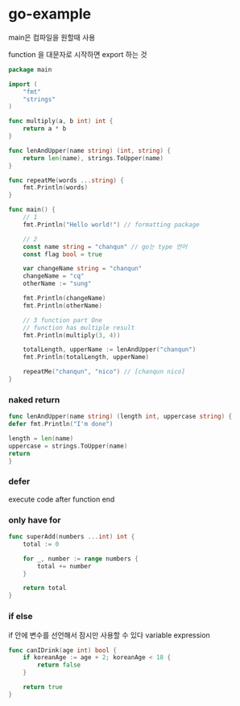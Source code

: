 # go-example

main은 컴파일을 원할때 사용

function 을 대문자로 시작하면 export 하는 것

```go
package main

import (
	"fmt"
	"strings"
)

func multiply(a, b int) int {
	return a * b
}

func lenAndUpper(name string) (int, string) {
	return len(name), strings.ToUpper(name)
}

func repeatMe(words ...string) {
	fmt.Println(words)
}

func main() {
	// 1
	fmt.Println("Hello world!") // formatting package

	// 2
	const name string = "chanqun" // go는 type 언어
	const flag bool = true

	var changeName string = "chanqun"
	changeName = "cq"
	otherName := "sung"

	fmt.Println(changeName)
	fmt.Println(otherName)

	// 3 function part One
	// function has multiple result
	fmt.Println(multiply(3, 4))

	totalLength, upperName := lenAndUpper("chanqun")
	fmt.Println(totalLength, upperName)

	repeatMe("chanqun", "nico") // [chanqun nico]
}
```

### naked return

```go
func lenAndUpper(name string) (length int, uppercase string) {
defer fmt.Println("I'm done")

length = len(name)
uppercase = strings.ToUpper(name)
return
}
```

### defer

execute code after function end

### only have for

```go
func superAdd(numbers ...int) int {
    total := 0

    for _, number := range numbers {
        total += number
    }

    return total
}
```

### if else
if 안에 변수를 선언해서 잠시만 사용할 수 있다
variable expression

```go
func canIDrink(age int) bool {
	if koreanAge := age + 2; koreanAge < 18 {
		return false
	}

	return true
}
```

